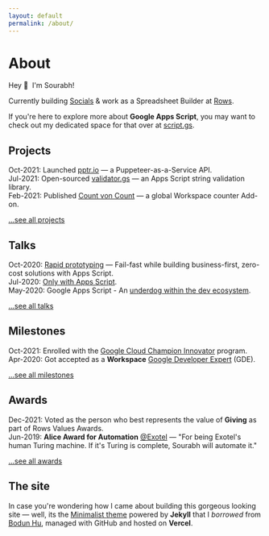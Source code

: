 ```yaml
---
layout: default
permalink: /about/
---
```


<h1>About</h1>

Hey 👋&nbsp;&nbsp;I'm Sourabh!

Currently building [Socials](https://socials.so) & work as a Spreadsheet Builder at [Rows](https://rows.com).

If you're here to explore more about **Google Apps Script**, you may want to check out my dedicated space for that over at [script.gs](https://script.gs).

## Projects

Oct-2021: Launched [pptr.io](https://pptr.io/) — a Puppeteer-as-a-Service API.<br />
Jul-2021: Open-sourced [validator.gs](http://validator.gs) — an Apps Script string validation library.<br />
Feb-2021: Published [Count von Count](https://workspace.google.com/marketplace/app/count_von_count/222600962484) — a global Workspace counter Add-on.<br />

[...see all projects](/projects/)

## Talks

Oct-2020: [Rapid prototyping](https://script.gs/talk-4-rapid-prototyping/) — Fail-fast while building business-first, zero-cost solutions with Apps Script.<br />
Jul-2020: [Only with Apps Script](https://script.gs/talk-3-only-with-apps-script/).<br />
May-2020: Google Apps Script - An [underdog within the dev ecosystem](https://script.gs/talk-2-google-apps-script-an-underdog-within-the-dev-ecosystem/).<br />

[...see all talks](/talks/)

## Milestones

Oct-2021: Enrolled with the [Google Cloud Champion Innovator](https://cloud.google.com/innovators/champions?specialization=workspace&text=Sourabh) program.<br />
Apr-2020: Got accepted as a **Workspace** [Google Developer Expert](https://developers.google.com/community/experts/directory/profile/profile-sourabh-choraria) (GDE).<br />

[...see all milestones](/milestones/)

## Awards

Dec-2021: Voted as the person who best represents the value of **Giving** as part of Rows Values Awards.<br />
Jun-2019: **Alice Award for Automation** [@Exotel](https://www.linkedin.com/company/exotel-techcom-private-limited/) — "For being Exotel's human Turing machine. If it's Turing is complete, Sourabh will automate it."<br />

[...see all awards](/awards/)

## The site

In case you're wondering how I came about building this gorgeous looking site — well, its the [Minimalist theme](https://www.bodunhu.com/minimalist/) powered by **Jekyll** that I _borrowed_ from [Bodun Hu](https://twitter.com/BodunHu), managed with GitHub and hosted on **Vercel**.